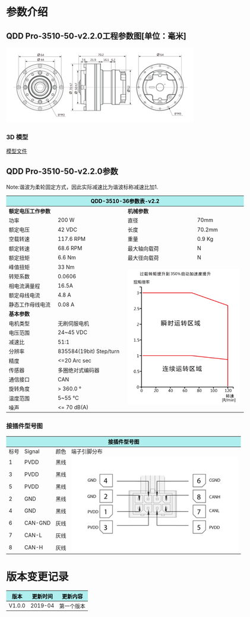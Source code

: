 # 参数介绍 
## QDD Pro-3510-50-v2.2.0工程参数图[单位：毫米]
![QDD Pro-3510-50](  ../img/Qddpro_3510三视图.png   )
### 3D 模型
[模型文件]( ../img/QddPro_3510_51_703D_v2.2.0.STEP.zip )

## QDD Pro-3510-50-v2.2.0参数

 Note:谐波为柔轮固定方式，因此实际减速比为谐波标称减速比加1.

<table style="width:700px"><thead><tr><th colspan="4" style="background: PaleTurquoise; color: black;">QDD-3510-36参数表-v2.2</th></tr></thead><tbody><tr><td colspan="2" width=50%><b>额定电压工作参数</b></td><td colspan="2" width=50%><b>机械参数</b></td></tr><tr><td>功率</td><td>200 W</td><td>直径</td><td>70mm</td></tr><tr><td>额定电压</td><td>42 VDC</td><td>长度</td><td>70.2mm</td></tr><tr><td>空载转速</td><td>117.6 RPM</td><td>重量</td><td>0.9 Kg</td></tr><tr><td>额定转速</td><td>68.6 RPM</td><td>最大轴向载荷</td><td>  N</td></tr><tr><td>额定扭矩</td><td>6.6 Nm</td><td>最大径向载荷</td><td>  N</td></tr><tr><td>峰值扭矩</td><td>33 Nm</td><td colspan="2" rowspan="16"><img src="../img/QddPro-3510-50曲线.png" style="width:300px"></td></tr><tr><td>转矩系数</td><td>0.0606</td></tr><tr><td>相电流满量程</td><td>16.5A</td></tr><tr><td>额定母线电流</td><td>4.8 A</td></tr><tr><td>静态工作母线电流</td><td>0.08 A</td></tr><tr><td colspan="2"><b>基本参数</b></td></tr><tr><td>电机类型</td><td>无刷伺服电机</td></tr><tr><td>电压范围</td><td>24~45 VDC</td></tr><tr><td>减速比</td><td>51:1</td></tr><tr><td>分辨率</td><td>835584(19bit) Step/turn</td></tr><tr><td>精度</td><td><=20 Arc sec</td></tr><tr><td>传感器</td><td>多圈绝对式编码器</td></tr><tr><td>通信接口</td><td>CAN</td></tr><tr><td>旋转角度</td><td>> 360.0 °</td></tr><tr><td>温度范围</td><td>5~55 °C</td></tr><tr><td>噪声</td><td><= 70 dB(A)</td></tr></tbody></table>

### 接插件型号图
<table class="tableizer-table" style="width:700px">
<thead><tr class="tableizer-firstrow"><th colspan="4" style="background: PaleTurquoise; color: black;">接插件型号图</th></tr></thead><tbody><tr><td>标号</td><td>Signal</td><td>颜色</td><td >端子引脚分布</td></tr><tr><td>1</td><td>PVDD</td><td>黑线</td><td rowspan="9"><img src="../img/配线2-2.png" style="width:450px"></td></tr><tr><td>3</td><td>PVDD</td><td>黑线</td></tr><tr><td>5</td><td>PVDD</td><td>黑线</td></tr><tr><td>2</td><td>GND</td><td>黑线</td></tr><tr><td>4</td><td>GND</td><td>黑线</td></tr><tr><td>6</td><td>CAN-GND</td><td>灰线</td></tr><tr><td>7</td><td>CAN-L</td><td>灰线</td></tr><tr><td>8</td><td>CAN-H</td><td>灰线</td></tr></tbody></table>
</tbody></table>

# 版本变更记录

<table class="tableizer-table">
<thead><tr class="tableizer-firstrow" style="background: PaleTurquoise; color: black;width:500px"><th >版本</th><th>更新时间</th><th>更新内容</th></tr></thead><tr><td>V1.0.0</td><td>2019-04</td><td>第一个版本</td></tr></tbody></table>
